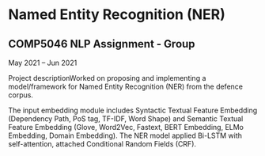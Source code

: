 # Named Entity Recognition (NER)
## COMP5046 NLP Assignment - Group
May 2021 – Jun 2021


Project descriptionWorked on proposing and implementing a model/framework for Named Entity Recognition (NER) from the defence corpus.

The input embedding module includes Syntactic Textual Feature Embedding (Dependency Path, PoS tag, TF-IDF, Word Shape) and Semantic Textual Feature Embedding (Glove, Word2Vec, Fastext, BERT Embedding, ELMo Embedding, Domain Embedding). The NER model applied Bi-LSTM with self-attention, attached Conditional Random Fields (CRF).
